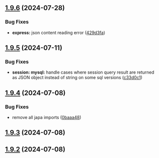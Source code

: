 ## [1.9.6](https://github.com/ephrimlawrence/ananse/compare/v1.9.5...v1.9.6) (2024-07-28)


### Bug Fixes

* **express:** json content reading error ([429d3fa](https://github.com/ephrimlawrence/ananse/commit/429d3fac74b2e0027723805ddfd9221273f2114c))



## [1.9.5](https://github.com/ephrimlawrence/ananse/compare/v1.9.4...v1.9.5) (2024-07-11)


### Bug Fixes

* **session: mysql:** handle cases where session query result are returned as JSON object instead of string on some sql versions ([c33d0c1](https://github.com/ephrimlawrence/ananse/commit/c33d0c1d5f7db20f318d298ce6db313f610ef2f7))



## [1.9.4](https://github.com/ephrimlawrence/ananse/compare/v1.9.3...v1.9.4) (2024-07-08)


### Bug Fixes

* remove all japa imports ([0baaa48](https://github.com/ephrimlawrence/ananse/commit/0baaa48368bc93d91d2db3c15540dff0233e5d03))



## [1.9.3](https://github.com/ephrimlawrence/ananse/compare/v1.9.2...v1.9.3) (2024-07-08)



## [1.9.2](https://github.com/ephrimlawrence/ananse/compare/v1.9.1...v1.9.2) (2024-07-08)



